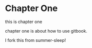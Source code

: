 # Chapter One

this is chapter one

chapter one is about how to use gitbook.

I fork this from summer-sleep!